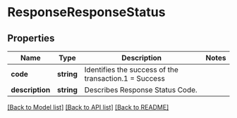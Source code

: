 # ResponseResponseStatus

## Properties
Name | Type | Description | Notes
------------ | ------------- | ------------- | -------------
**code** | **string** | Identifies the success of the transaction.1 &#x3D; Success | 
**description** | **string** | Describes Response Status Code. | 

[[Back to Model list]](../../README.md#documentation-for-models) [[Back to API list]](../../README.md#documentation-for-api-endpoints) [[Back to README]](../../README.md)

